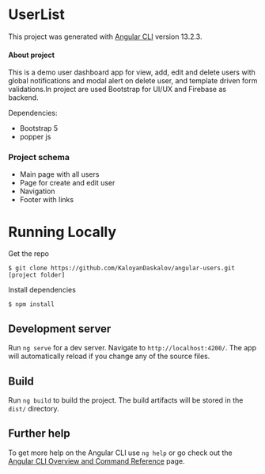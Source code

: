 # UserList

This project was generated with [Angular CLI](https://github.com/angular/angular-cli) version 13.2.3.

<h4>About project</h4>

This is a demo user dashboard app for view, add, edit and delete users with global notifications and modal alert on delete user, and template driven form validations.In project are used Bootstrap for UI/UX and Firebase as backend.

Dependencies:

- Bootstrap 5
- popper js

<h3>Project schema</h3>

<ul>
    <li>Main page with all users</li>
    <li>Page for create and edit user</li>
    <li>Navigation</li>
    <li>Footer with links</li>
</ul>

# Running Locally

Get the repo

    $ git clone https://github.com/KaloyanDaskalov/angular-users.git [project folder]

Install dependencies

    $ npm install

## Development server

Run `ng serve` for a dev server. Navigate to `http://localhost:4200/`. The app will automatically reload if you change any of the source files.

## Build

Run `ng build` to build the project. The build artifacts will be stored in the `dist/` directory.

## Further help

To get more help on the Angular CLI use `ng help` or go check out the [Angular CLI Overview and Command Reference](https://angular.io/cli) page.
